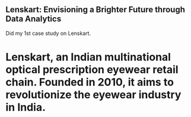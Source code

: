 ## Lenskart: Envisioning a Brighter Future through Data Analytics
Did my 1st case study on Lenskart.
# Lenskart, an Indian multinational optical prescription eyewear retail chain. Founded in 2010, it aims to revolutionize the eyewear industry in India.
